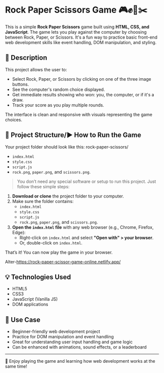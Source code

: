 # Rock Paper Scissors Game 🎮✊📄✂️

This is a simple **Rock Paper Scissors** game built using **HTML, CSS, and JavaScript**. The game lets you play against the computer by choosing between Rock, Paper, or Scissors. It's a fun way to practice basic front-end web development skills like event handling, DOM manipulation, and styling.

## 🧠 Description

This project allows the user to:
- Select Rock, Paper, or Scissors by clicking on one of the three image buttons.
- See the computer's random choice displayed.
- Get immediate results showing who won: you, the computer, or if it's a draw.
- Track your score as you play multiple rounds.

The interface is clean and responsive with visuals representing the game choices.

## 📁 Project Structure/▶️ How to Run the Game

Your project folder should look like this:
rock-paper-scissors/
   - `index.html`
   - `style.css`
   - `script.js`
   -  `rock.png`, `paper.png`, and `scissors.png`.

> You don’t need any special software or setup to run this project. Just follow these simple steps:

1. **Download or clone** the project folder to your computer.
2. Make sure the folder contains:
   - `index.html`
   - `style.css`
   - `script.js`
   - `rock.png`, `paper.png`, and `scissors.png`.
3. **Open the `index.html` file** with any web browser (e.g., Chrome, Firefox, Edge):
   - Right-click on `index.html` and select **"Open with" > your browser**.
   - Or, double-click on `index.html`.

That’s it! You can now play the game in your browser.

Alter-https://rock-paper-scissor-game-online.netlify.app/

## 💡 Technologies Used

- HTML5
- CSS3
- JavaScript (Vanilla JS)
- DOM applications

## 📌 Use Case

- Beginner-friendly web development project
- Practice for DOM manipulation and event handling
- Great for understanding user input handling and game logic
- Can be enhanced with animations, sound effects, or a leaderboard



---

🎉 Enjoy playing the game and learning how web development works at the same time!
